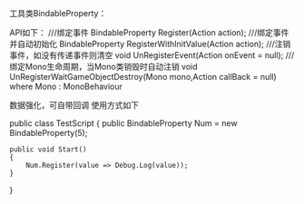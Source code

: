 工具类BindableProperty：

API如下：
	///绑定事件
	BindableProperty<T> Register(Action<T> action);
	///绑定事件并自动初始化
	BindableProperty<T> RegisterWithInitValue(Action<T> action);
	///注销事件，如没有传递事件则清空
	void UnRegisterEvent(Action<T> onEvent = null);
	///绑定Mono生命周期，当Mono类销毁时自动注销
	void UnRegisterWaitGameObjectDestroy<Mono>(Mono mono,Action callBack = null) where Mono : MonoBehaviour

数据强化，可自带回调 使用方式如下

public class TestScript
{
    public BindableProperty<int> Num = new BindableProperty<int>(5);

    public void Start()
    {
        Num.Register(value => Debug.Log(value));
    }
}

	